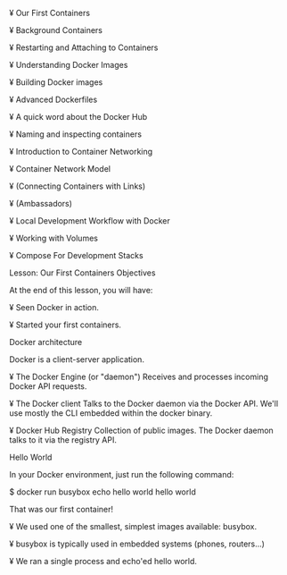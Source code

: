 ¥	Our First Containers

¥	Background Containers

¥	Restarting and Attaching to Containers

¥	Understanding Docker Images

¥	Building Docker images

¥	Advanced Dockerfiles

¥	A quick word about the Docker Hub

¥	Naming and inspecting containers

¥	Introduction to Container Networking

¥	Container Network Model

¥	(Connecting Containers with Links)

¥	(Ambassadors)

¥	Local Development Workflow with Docker

¥	Working with Volumes

¥	Compose For Development Stacks


Lesson: Our First Containers Objectives

At the end of this lesson, you will have:

¥	Seen Docker in action.

¥	Started your first containers. 


Docker architecture

Docker is a client-server application.

¥	The Docker Engine (or "daemon")
Receives and processes incoming Docker API requests.

¥	The Docker client
Talks to the Docker daemon via the Docker API.
We'll use mostly the CLI embedded within the docker binary.

¥	Docker Hub Registry
Collection of public images.
The Docker daemon talks to it via the registry API.



Hello World

In your Docker environment, just run the following command:

$ docker run busybox echo hello world 
hello world



That was our first container!

¥	We used one of the smallest, simplest images available: busybox.

¥	busybox is typically used in embedded systems (phones, routers...)

¥	We ran a single process and echo'ed hello world.

